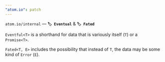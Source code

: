 ```yaml
---
"atom.io": patch
---
```


`atom.io/internal` — **`🏷️ Eventual`** & **`🏷️ Fated`** 

`Eventful<T>` is a shorthand for data that is variously itself (`T`) or a `Promise<T>`.

`Fated<T, E>` includes the possibility that instead of `T`, the data may be some kind of `Error` (`E`). 